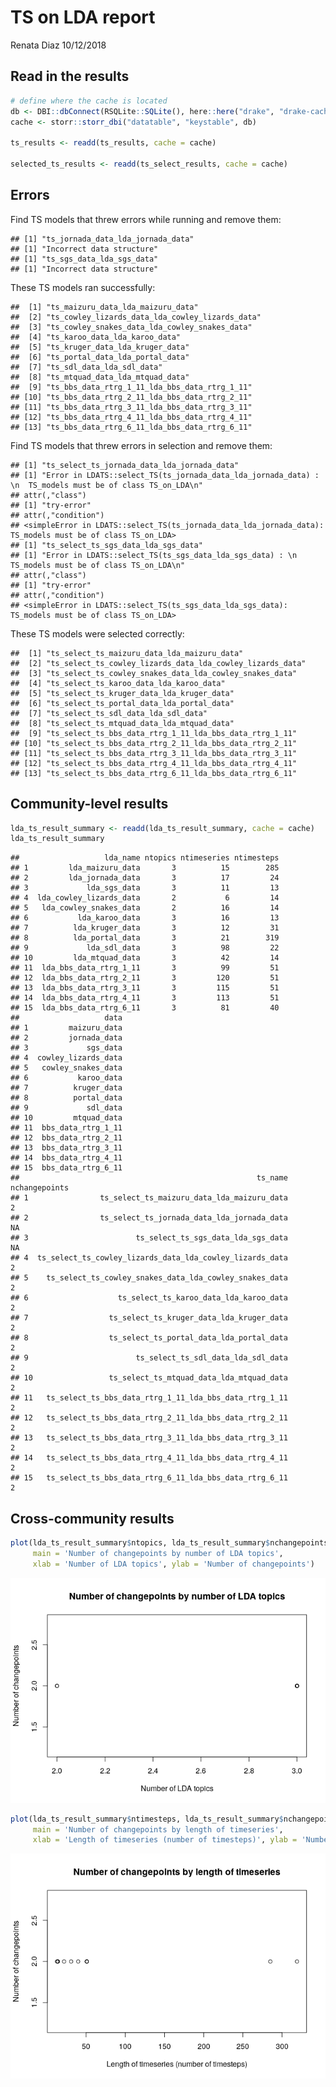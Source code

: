 TS on LDA report
================
Renata Diaz
10/12/2018

Read in the results
-------------------

``` r
# define where the cache is located
db <- DBI::dbConnect(RSQLite::SQLite(), here::here("drake", "drake-cache.sqlite"))
cache <- storr::storr_dbi("datatable", "keystable", db)

ts_results <- readd(ts_results, cache = cache)

selected_ts_results <- readd(ts_select_results, cache = cache)
```

Errors
------

Find TS models that threw errors while running and remove them:

    ## [1] "ts_jornada_data_lda_jornada_data"
    ## [1] "Incorrect data structure"
    ## [1] "ts_sgs_data_lda_sgs_data"
    ## [1] "Incorrect data structure"

These TS models ran successfully:

    ##  [1] "ts_maizuru_data_lda_maizuru_data"              
    ##  [2] "ts_cowley_lizards_data_lda_cowley_lizards_data"
    ##  [3] "ts_cowley_snakes_data_lda_cowley_snakes_data"  
    ##  [4] "ts_karoo_data_lda_karoo_data"                  
    ##  [5] "ts_kruger_data_lda_kruger_data"                
    ##  [6] "ts_portal_data_lda_portal_data"                
    ##  [7] "ts_sdl_data_lda_sdl_data"                      
    ##  [8] "ts_mtquad_data_lda_mtquad_data"                
    ##  [9] "ts_bbs_data_rtrg_1_11_lda_bbs_data_rtrg_1_11"  
    ## [10] "ts_bbs_data_rtrg_2_11_lda_bbs_data_rtrg_2_11"  
    ## [11] "ts_bbs_data_rtrg_3_11_lda_bbs_data_rtrg_3_11"  
    ## [12] "ts_bbs_data_rtrg_4_11_lda_bbs_data_rtrg_4_11"  
    ## [13] "ts_bbs_data_rtrg_6_11_lda_bbs_data_rtrg_6_11"

Find TS models that threw errors in selection and remove them:

    ## [1] "ts_select_ts_jornada_data_lda_jornada_data"
    ## [1] "Error in LDATS::select_TS(ts_jornada_data_lda_jornada_data) : \n  TS_models must be of class TS_on_LDA\n"
    ## attr(,"class")
    ## [1] "try-error"
    ## attr(,"condition")
    ## <simpleError in LDATS::select_TS(ts_jornada_data_lda_jornada_data): TS_models must be of class TS_on_LDA>
    ## [1] "ts_select_ts_sgs_data_lda_sgs_data"
    ## [1] "Error in LDATS::select_TS(ts_sgs_data_lda_sgs_data) : \n  TS_models must be of class TS_on_LDA\n"
    ## attr(,"class")
    ## [1] "try-error"
    ## attr(,"condition")
    ## <simpleError in LDATS::select_TS(ts_sgs_data_lda_sgs_data): TS_models must be of class TS_on_LDA>

These TS models were selected correctly:

    ##  [1] "ts_select_ts_maizuru_data_lda_maizuru_data"              
    ##  [2] "ts_select_ts_cowley_lizards_data_lda_cowley_lizards_data"
    ##  [3] "ts_select_ts_cowley_snakes_data_lda_cowley_snakes_data"  
    ##  [4] "ts_select_ts_karoo_data_lda_karoo_data"                  
    ##  [5] "ts_select_ts_kruger_data_lda_kruger_data"                
    ##  [6] "ts_select_ts_portal_data_lda_portal_data"                
    ##  [7] "ts_select_ts_sdl_data_lda_sdl_data"                      
    ##  [8] "ts_select_ts_mtquad_data_lda_mtquad_data"                
    ##  [9] "ts_select_ts_bbs_data_rtrg_1_11_lda_bbs_data_rtrg_1_11"  
    ## [10] "ts_select_ts_bbs_data_rtrg_2_11_lda_bbs_data_rtrg_2_11"  
    ## [11] "ts_select_ts_bbs_data_rtrg_3_11_lda_bbs_data_rtrg_3_11"  
    ## [12] "ts_select_ts_bbs_data_rtrg_4_11_lda_bbs_data_rtrg_4_11"  
    ## [13] "ts_select_ts_bbs_data_rtrg_6_11_lda_bbs_data_rtrg_6_11"

Community-level results
-----------------------

``` r
lda_ts_result_summary <- readd(lda_ts_result_summary, cache = cache)
lda_ts_result_summary
```

    ##                   lda_name ntopics ntimeseries ntimesteps
    ## 1         lda_maizuru_data       3          15        285
    ## 2         lda_jornada_data       3          17         24
    ## 3             lda_sgs_data       3          11         13
    ## 4  lda_cowley_lizards_data       2           6         14
    ## 5   lda_cowley_snakes_data       2          16         14
    ## 6           lda_karoo_data       3          16         13
    ## 7          lda_kruger_data       3          12         31
    ## 8          lda_portal_data       3          21        319
    ## 9             lda_sdl_data       3          98         22
    ## 10         lda_mtquad_data       3          42         14
    ## 11  lda_bbs_data_rtrg_1_11       3          99         51
    ## 12  lda_bbs_data_rtrg_2_11       3         120         51
    ## 13  lda_bbs_data_rtrg_3_11       3         115         51
    ## 14  lda_bbs_data_rtrg_4_11       3         113         51
    ## 15  lda_bbs_data_rtrg_6_11       3          81         40
    ##                   data
    ## 1         maizuru_data
    ## 2         jornada_data
    ## 3             sgs_data
    ## 4  cowley_lizards_data
    ## 5   cowley_snakes_data
    ## 6           karoo_data
    ## 7          kruger_data
    ## 8          portal_data
    ## 9             sdl_data
    ## 10         mtquad_data
    ## 11  bbs_data_rtrg_1_11
    ## 12  bbs_data_rtrg_2_11
    ## 13  bbs_data_rtrg_3_11
    ## 14  bbs_data_rtrg_4_11
    ## 15  bbs_data_rtrg_6_11
    ##                                                     ts_name nchangepoints
    ## 1                ts_select_ts_maizuru_data_lda_maizuru_data             2
    ## 2                ts_select_ts_jornada_data_lda_jornada_data            NA
    ## 3                        ts_select_ts_sgs_data_lda_sgs_data            NA
    ## 4  ts_select_ts_cowley_lizards_data_lda_cowley_lizards_data             2
    ## 5    ts_select_ts_cowley_snakes_data_lda_cowley_snakes_data             2
    ## 6                    ts_select_ts_karoo_data_lda_karoo_data             2
    ## 7                  ts_select_ts_kruger_data_lda_kruger_data             2
    ## 8                  ts_select_ts_portal_data_lda_portal_data             2
    ## 9                        ts_select_ts_sdl_data_lda_sdl_data             2
    ## 10                 ts_select_ts_mtquad_data_lda_mtquad_data             2
    ## 11   ts_select_ts_bbs_data_rtrg_1_11_lda_bbs_data_rtrg_1_11             2
    ## 12   ts_select_ts_bbs_data_rtrg_2_11_lda_bbs_data_rtrg_2_11             2
    ## 13   ts_select_ts_bbs_data_rtrg_3_11_lda_bbs_data_rtrg_3_11             2
    ## 14   ts_select_ts_bbs_data_rtrg_4_11_lda_bbs_data_rtrg_4_11             2
    ## 15   ts_select_ts_bbs_data_rtrg_6_11_lda_bbs_data_rtrg_6_11             2

Cross-community results
-----------------------

``` r
plot(lda_ts_result_summary$ntopics, lda_ts_result_summary$nchangepoints, 
     main = 'Number of changepoints by number of LDA topics', 
     xlab = 'Number of LDA topics', ylab = 'Number of changepoints')
```

![](ts_report_files/figure-markdown_github/plot%20ts%20cross%20comm%20results-1.png)

``` r
plot(lda_ts_result_summary$ntimesteps, lda_ts_result_summary$nchangepoints, 
     main = 'Number of changepoints by length of timeseries', 
     xlab = 'Length of timeseries (number of timesteps)', ylab = 'Number of changepoints')
```

![](ts_report_files/figure-markdown_github/plot%20ts%20cross%20comm%20results-2.png)
